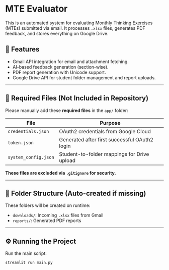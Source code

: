 # MTE Evaluator

This is an automated system for evaluating Monthly Thinking Exercises (MTEs) submitted via email. It processes `.xlsx` files, generates PDF feedback, and stores everything on Google Drive.

## 🚀 Features

- Gmail API integration for email and attachment fetching.
- AI-based feedback generation (section-wise).
- PDF report generation with Unicode support.
- Google Drive API for student folder management and report uploads.

---

## 🔐 Required Files (Not Included in Repository)

Please manually add these **required files** in the `app/` folder:

| File | Purpose |
|------|---------|
| `credentials.json` | OAuth2 credentials from Google Cloud |
| `token.json` | Generated after first successful OAuth2 login |
| `system_config.json` | Student-to-folder mappings for Drive upload |

**These files are excluded via `.gitignore` for security.**

---

## 📁 Folder Structure (Auto-created if missing)

These folders will be created on runtime:

- `downloads/`: Incoming `.xlsx` files from Gmail
- `reports/`: Generated PDF reports

---

## ⚙️ Running the Project

Run the main script:

```bash
streamlit run main.py



